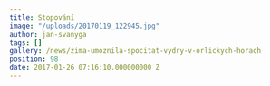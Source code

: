 ```yaml
---
title: Stopování
image: "/uploads/20170119_122945.jpg"
author: jan-svanyga
tags: []
gallery: /news/zima-umoznila-spocitat-vydry-v-orlickych-horach
position: 98
date: 2017-01-26 07:16:10.000000000 Z
---
```

